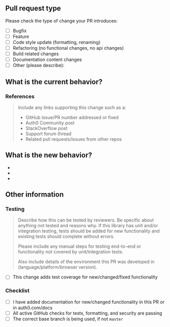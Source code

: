 <!--- Please provide a general summary of your changes in the title above -->

## Pull request type

<!-- Please try to limit your pull request to one type, submit multiple pull requests if needed. -->

Please check the type of change your PR introduces:

-   [ ] Bugfix
-   [ ] Feature
-   [ ] Code style update (formatting, renaming)
-   [ ] Refactoring (no functional changes, no api changes)
-   [ ] Build related changes
-   [ ] Documentation content changes
-   [ ] Other (please describe):

## What is the current behavior?

<!-- Please describe the current behavior that you are modifying, or link to references. -->

### References

> Include any links supporting this change such as a:
>
> -   GitHub Issue/PR number addressed or fixed
> -   Auth0 Community post
> -   StackOverflow post
> -   Support forum thread
> -   Related pull requests/issues from other repos

## What is the new behavior?

<!-- Please describe the behavior or changes that are being added by this PR. -->

-
-
-

## Other information

<!-- Any other information that is important to this PR such as screenshots of how the component looks before and after the change. -->

### Testing

> Describe how this can be tested by reviewers. Be specific about anything not tested and reasons why. If this library has unit and/or integration testing, tests should be added for new functionality and existing tests should complete without errors.
>
> Please include any manual steps for testing end-to-end or functionality not covered by unit/integration tests.
>
> Also include details of the environment this PR was developed in (language/platform/browser version).

-   [ ] This change adds test coverage for new/changed/fixed functionality

### Checklist

-   [ ] I have added documentation for new/changed functionality in this PR or in auth0.com/docs
-   [ ] All active GitHub checks for tests, formatting, and security are passing
-   [ ] The correct base branch is being used, if not `master`
